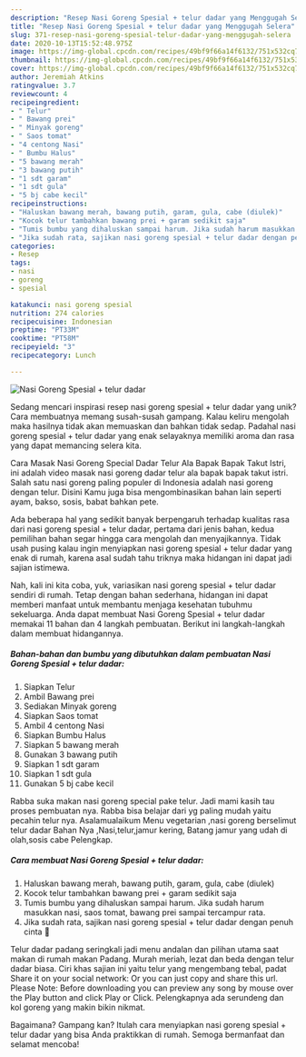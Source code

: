```yaml
---
description: "Resep Nasi Goreng Spesial + telur dadar yang Menggugah Selera"
title: "Resep Nasi Goreng Spesial + telur dadar yang Menggugah Selera"
slug: 371-resep-nasi-goreng-spesial-telur-dadar-yang-menggugah-selera
date: 2020-10-13T15:52:48.975Z
image: https://img-global.cpcdn.com/recipes/49bf9f66a14f6132/751x532cq70/nasi-goreng-spesial-telur-dadar-foto-resep-utama.jpg
thumbnail: https://img-global.cpcdn.com/recipes/49bf9f66a14f6132/751x532cq70/nasi-goreng-spesial-telur-dadar-foto-resep-utama.jpg
cover: https://img-global.cpcdn.com/recipes/49bf9f66a14f6132/751x532cq70/nasi-goreng-spesial-telur-dadar-foto-resep-utama.jpg
author: Jeremiah Atkins
ratingvalue: 3.7
reviewcount: 4
recipeingredient:
- " Telur"
- " Bawang prei"
- " Minyak goreng"
- " Saos tomat"
- "4 centong Nasi"
- " Bumbu Halus"
- "5 bawang merah"
- "3 bawang putih"
- "1 sdt garam"
- "1 sdt gula"
- "5 bj cabe kecil"
recipeinstructions:
- "Haluskan bawang merah, bawang putih, garam, gula, cabe (diulek)"
- "Kocok telur tambahkan bawang prei + garam sedikit saja"
- "Tumis bumbu yang dihaluskan sampai harum. Jika sudah harum masukkan nasi, saos tomat, bawang prei sampai tercampur rata."
- "Jika sudah rata, sajikan nasi goreng spesial + telur dadar dengan penuh cinta 🤗"
categories:
- Resep
tags:
- nasi
- goreng
- spesial

katakunci: nasi goreng spesial 
nutrition: 274 calories
recipecuisine: Indonesian
preptime: "PT33M"
cooktime: "PT58M"
recipeyield: "3"
recipecategory: Lunch

---
```



![Nasi Goreng Spesial + telur dadar](https://img-global.cpcdn.com/recipes/49bf9f66a14f6132/751x532cq70/nasi-goreng-spesial-telur-dadar-foto-resep-utama.jpg)

Sedang mencari inspirasi resep nasi goreng spesial + telur dadar yang unik? Cara membuatnya memang susah-susah gampang. Kalau keliru mengolah maka hasilnya tidak akan memuaskan dan bahkan tidak sedap. Padahal nasi goreng spesial + telur dadar yang enak selayaknya memiliki aroma dan rasa yang dapat memancing selera kita.

Cara Masak Nasi Goreng Special Dadar Telur Ala Bapak Bapak Takut Istri, ini adalah video masak nasi goreng dadar telur ala bapak bapak takut istri. Salah satu nasi goreng paling populer di Indonesia adalah nasi goreng dengan telur. Disini Kamu juga bisa mengombinasikan bahan lain seperti ayam, bakso, sosis, babat bahkan pete.

Ada beberapa hal yang sedikit banyak berpengaruh terhadap kualitas rasa dari nasi goreng spesial + telur dadar, pertama dari jenis bahan, kedua pemilihan bahan segar hingga cara mengolah dan menyajikannya. Tidak usah pusing kalau ingin menyiapkan nasi goreng spesial + telur dadar yang enak di rumah, karena asal sudah tahu triknya maka hidangan ini dapat jadi sajian istimewa.


Nah, kali ini kita coba, yuk, variasikan nasi goreng spesial + telur dadar sendiri di rumah. Tetap dengan bahan sederhana, hidangan ini dapat memberi manfaat untuk membantu menjaga kesehatan tubuhmu sekeluarga. Anda dapat membuat Nasi Goreng Spesial + telur dadar memakai 11 bahan dan 4 langkah pembuatan. Berikut ini langkah-langkah dalam membuat hidangannya.

<!--inarticleads1-->

##### Bahan-bahan dan bumbu yang dibutuhkan dalam pembuatan Nasi Goreng Spesial + telur dadar:

1. Siapkan  Telur
1. Ambil  Bawang prei
1. Sediakan  Minyak goreng
1. Siapkan  Saos tomat
1. Ambil 4 centong Nasi
1. Siapkan  Bumbu Halus
1. Siapkan 5 bawang merah
1. Gunakan 3 bawang putih
1. Siapkan 1 sdt garam
1. Siapkan 1 sdt gula
1. Gunakan 5 bj cabe kecil


Rabba suka makan nasi goreng special pake telur. Jadi mami kasih tau proses pembuatan nya. Rabba bisa belajar dari yg paling mudah yaitu pecahin telur nya. Asalamualaikum Menu vegetarian ,nasi goreng berselimut telur dadar Bahan Nya ,Nasi,telur,jamur kering, Batang jamur yang udah di olah,sosis cabe Pelengkap. 

<!--inarticleads2-->

##### Cara membuat Nasi Goreng Spesial + telur dadar:

1. Haluskan bawang merah, bawang putih, garam, gula, cabe (diulek)
1. Kocok telur tambahkan bawang prei + garam sedikit saja
1. Tumis bumbu yang dihaluskan sampai harum. Jika sudah harum masukkan nasi, saos tomat, bawang prei sampai tercampur rata.
1. Jika sudah rata, sajikan nasi goreng spesial + telur dadar dengan penuh cinta 🤗


Telur dadar padang seringkali jadi menu andalan dan pilihan utama saat makan di rumah makan Padang. Murah meriah, lezat dan beda dengan telur dadar biasa. Ciri khas sajian ini yaitu telur yang mengembang tebal, padat Share it on your social network: Or you can just copy and share this url. Please Note: Before downloading you can preview any song by mouse over the Play button and click Play or Click. Pelengkapnya ada serundeng dan kol goreng yang makin bikin nikmat. 

Bagaimana? Gampang kan? Itulah cara menyiapkan nasi goreng spesial + telur dadar yang bisa Anda praktikkan di rumah. Semoga bermanfaat dan selamat mencoba!

